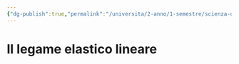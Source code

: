```yaml
---
{"dg-publish":true,"permalink":"/universita/2-anno/1-semestre/scienza-delle-costruzioni/appunti/15-il-legame-elastico-lineare/"}
---
```


# Il legame elastico lineare
